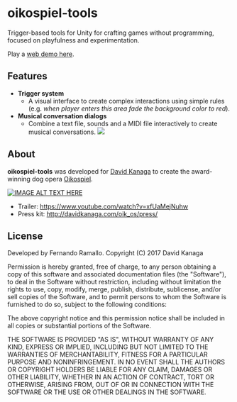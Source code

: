 # oikospiel-tools
Trigger-based tools for Unity for crafting games without programming, focused on playfulness and experimentation.

Play a [web demo here](https://s3.amazonaws.com/fernandoramallo.public/Oikos/oikostools/tutorial/index.html).

## Features
* **Trigger system**
  * A visual interface to create complex interactions using simple rules (e.g. *when player enters this area fade the background color to red*).
* **Musical conversation dialogs**
  * Combine a text file, sounds and a MIDI file interactively to create musical conversations.
![](https://raw.githubusercontent.com/wiki/fernandoramallo/oikospiel-tools/img/dialog.gif)


## About
**oikospiel-tools** was developed for [David Kanaga](http://www.davidkanaga.com/) to create the award-winning dog opera [Oikospiel](http://oikospiel.com/). 

[![IMAGE ALT TEXT HERE](http://img.youtube.com/vi/xfUaMejNuhw/0.jpg)](http://www.youtube.com/watch?v=xfUaMejNuhw)


* Trailer: https://www.youtube.com/watch?v=xfUaMejNuhw
* Press kit: http://davidkanaga.com/oik_os/press/

## License

Developed by Fernando Ramallo. Copyright (C) 2017 David Kanaga

Permission is hereby granted, free of charge, to any person obtaining a copy of
this software and associated documentation files (the "Software"), to deal in
the Software without restriction, including without limitation the rights to
use, copy, modify, merge, publish, distribute, sublicense, and/or sell copies of
the Software, and to permit persons to whom the Software is furnished to do so,
subject to the following conditions:

The above copyright notice and this permission notice shall be included in all
copies or substantial portions of the Software.

THE SOFTWARE IS PROVIDED "AS IS", WITHOUT WARRANTY OF ANY KIND, EXPRESS OR
IMPLIED, INCLUDING BUT NOT LIMITED TO THE WARRANTIES OF MERCHANTABILITY, FITNESS
FOR A PARTICULAR PURPOSE AND NONINFRINGEMENT. IN NO EVENT SHALL THE AUTHORS OR
COPYRIGHT HOLDERS BE LIABLE FOR ANY CLAIM, DAMAGES OR OTHER LIABILITY, WHETHER
IN AN ACTION OF CONTRACT, TORT OR OTHERWISE, ARISING FROM, OUT OF OR IN
CONNECTION WITH THE SOFTWARE OR THE USE OR OTHER DEALINGS IN THE SOFTWARE.
